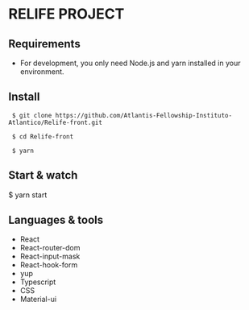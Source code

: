 # RELIFE PROJECT

## Requirements
* For development, you only need Node.js and yarn installed in your environment.

## Install

 	 $ git clone https://github.com/Atlantis-Fellowship-Instituto-Atlantico/Relife-front.git

 	 $ cd Relife-front

 	 $ yarn

## Start & watch

  $ yarn start

## Languages & tools
* React
* React-router-dom
* React-input-mask
* React-hook-form
* yup
* Typescript
* CSS
* Material-ui



